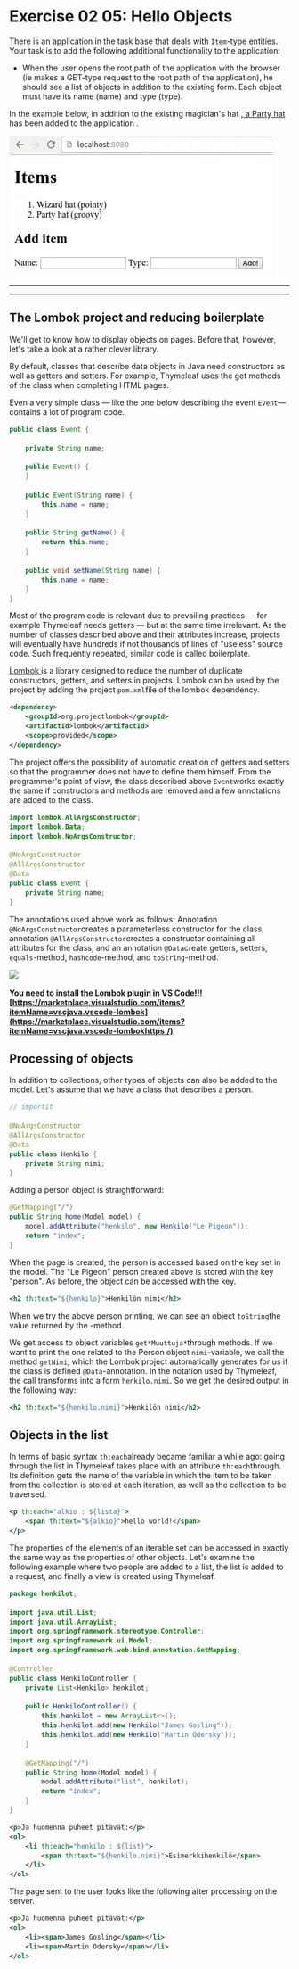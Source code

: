 # Exercise 02 05: Hello Objects

There is an application in the task base that deals with `Item`-type entities.  Your task is to add the following additional functionality to the application:

* When the user opens the root path of the application with the
  browser (ie makes a GET-type request to the root path of the
  application), he should see a list of objects in addition to the
  existing form.  Each object must have its name (name) and type (type).

In the example below, in addition to the existing magician's hat [ , a Party hat ](https://en.wikipedia.org/wiki/Party_hat) has been added to the application .

![](assets/20231022_155531_helloobjects.webp)

---

---

## The Lombok project and reducing boilerplate

We'll get to know how to display objects on pages.  Before that, however, let's take a look at a rather clever library.

By
default, classes that describe data objects in Java need constructors
as well as getters and setters.  For example, Thymeleaf uses the get
methods of the class when completing HTML pages.

Even a very simple class — like the one below describing the event `Event`— contains a lot of program code.

```java
public class Event {

    private String name;

    public Event() {
    }

    public Event(String name) {
        this.name = name;
    }

    public String getName() {
        return this.name;
    }

    public void setName(String name) {
        this.name = name;
    }
}
```

Most of the program code is relevant due to prevailing practices — for
example Thymeleaf needs getters — but at the same time irrelevant.  As
the number of classes described above and their attributes increase,
projects will eventually have hundreds if not thousands of lines of
"useless" source code.  Such frequently repeated, similar code is called
boilerplate.

[Lombok ](https://projectlombok.org/) is a library designed to reduce the number of duplicate constructors,
getters, and setters in projects.   Lombok can be used by the project by
adding the project `pom.xml`file of the lombok dependency.

```xml
<dependency>
    <groupId>org.projectlombok</groupId>
    <artifactId>lombok</artifactId>
    <scope>provided</scope>
</dependency>
```

The project offers the possibility of automatic creation of getters and
setters so that the programmer does not have to define them himself.
From the programmer's point of view, the class described above `Event`works exactly the same if constructors and methods are removed and a few annotations are added to the class.

```java
import lombok.AllArgsConstructor;
import lombok.Data;
import lombok.NoArgsConstructor;

@NoArgsConstructor
@AllArgsConstructor
@Data
public class Event {
    private String name;
}
```

The annotations used above work as follows: Annotation `@NoArgsConstructor`creates a parameterless constructor for the class, annotation `@AllArgsConstructor`creates a constructor containing all attributes for the class, and an annotation `@Data`create getters, setters, `equals`-method, `hashcode`-method, and `toString`-method.

![](https://web-palvelinohjelmointi-21.mooc.fi/04bba1dac7b21d444294b5265b3fb90e/lombok.gif)

**You need to install the Lombok plugin in VS Code!!! [https://marketplace.visualstudio.com/items?itemName=vscjava.vscode-lombok](https://marketplace.visualstudio.com/items?itemName=vscjava.vscode-lombokhttps:/)**

## Processing of objects

In addition to collections, other types of objects can also be added to
the model.  Let's assume that we have a class that describes a person.

```java
// importit

@NoArgsConstructor
@AllArgsConstructor
@Data
public class Henkilo {
    private String nimi;
}
```

Adding a person object is straightforward:

```java
@GetMapping("/")
public String home(Model model) {
    model.addAttribute("henkilo", new Henkilo("Le Pigeon"));
    return "index";
}
```

When the page is created, the person is accessed based on the key set in the
model.  The "Le Pigeon" person created above is stored with the key
"person".  As before, the object can be accessed with the key.

```xml
<h2 th:text="${henkilo}">Henkilön nimi</h2>
```

When we try the above person printing, we can see an object `toString`the value returned by the -method.

We get access to object variables `get*Muuttuja*`through methods.  If we want to print the one related to the Person object `nimi`-variable, we call the method `getNimi`, which the Lombok project automatically generates for us if the class is defined `@Data`-annotation.  In the notation used by Thymeleaf, the call transforms into a form `henkilo.nimi`.  So we get the desired output in the following way:

```xml
<h2 th:text="${henkilo.nimi}">Henkilön nimi</h2>
```

## Objects in the list

In terms of basic syntax `th:each`already became familiar a while ago: going through the list in Thymeleaf takes place with an attribute `th:each`through.
Its definition gets the name of the variable in which the item to be
taken from the collection is stored at each iteration, as well as the
collection to be traversed.

```xml
<p th:each="alkio : ${lista}">
    <span th:text="${alkio}">hello world!</span>
</p>
```

The properties of the elements of an iterable set can be accessed in
exactly the same way as the properties of other objects.  Let's examine
the following example where two people are added to a list, the list is
added to a request, and finally a view is created using Thymeleaf.

```java
package henkilot;

import java.util.List;
import java.util.ArrayList;
import org.springframework.stereotype.Controller;
import org.springframework.ui.Model;
import org.springframework.web.bind.annotation.GetMapping;

@Controller
public class HenkiloController {
    private List<Henkilo> henkilot;

    public HenkiloController() {
        this.henkilot = new ArrayList<>();
        this.henkilot.add(new Henkilo("James Gosling"));
        this.henkilot.add(new Henkilo("Martin Odersky"));
    }

    @GetMapping("/")
    public String home(Model model) {
        model.addAttribute("list", henkilot);
        return "index";
    }
}
```

```xml
<p>Ja huomenna puheet pitävät:</p>
<ol>
    <li th:each="henkilo : ${list}">
        <span th:text="${henkilo.nimi}">Esimerkkihenkilö</span>
    </li>
</ol>
```

The page sent to the user looks like the following after processing on the server.

```xml
<p>Ja huomenna puheet pitävät:</p>
<ol>
    <li><span>James Gosling</span></li>
    <li><span>Martin Odersky</span></li>
</ol>
```
